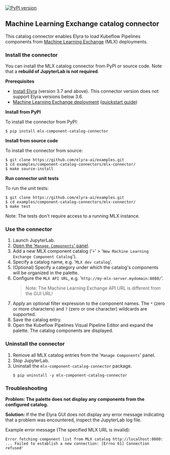 <!--
{% comment %}
Copyright 2018-2025 Elyra Authors

Licensed under the Apache License, Version 2.0 (the "License");
you may not use this file except in compliance with the License.
You may obtain a copy of the License at

http://www.apache.org/licenses/LICENSE-2.0

Unless required by applicable law or agreed to in writing, software
distributed under the License is distributed on an "AS IS" BASIS,
WITHOUT WARRANTIES OR CONDITIONS OF ANY KIND, either express or implied.
See the License for the specific language governing permissions and
limitations under the License.
{% endcomment %}
-->
[![PyPI version](https://badge.fury.io/py/mlx-component-catalog-connector.svg)](https://badge.fury.io/py/mlx-component-catalog-connector)

## Machine Learning Exchange catalog connector

This catalog connector enables Elyra to load Kubeflow Pipelines components from [Machine Learning Exchange](https://github.com/machine-learning-exchange) (MLX) deployments.

### Install the connector

You can install the MLX catalog connector from PyPI or source code. Note that a **rebuild of JupyterLab is not required**.

**Prerequisites**

- [Install Elyra](https://elyra.readthedocs.io/en/stable/getting_started/installation.html) (version 3.7 and above). This connector version does not support Elyra versions below 3.6. 
- [Machine Learning Exchange deployment](https://github.com/machine-learning-exchange/mlx) ([quickstart guide](https://github.com/machine-learning-exchange/mlx/tree/main/quickstart))

**Install from PyPI**

To install the connector from PyPI:

  ```
  $ pip install mlx-component-catalog-connector
  ```

**Install from source code**

To install the connector from source:

   ```
   $ git clone https://github.com/elyra-ai/examples.git
   $ cd examples/component-catalog-connectors/mlx-connector/
   $ make source-install
   ```

**Run connector unit tests**

To run the unit tests:

   ```
   $ git clone https://github.com/elyra-ai/examples.git
   $ cd examples/component-catalog-connectors/mlx-connector/
   $ make test
   ```

Note: The tests don't require access to a running MLX instance.

### Use the connector

1. Launch JupyterLab.
1. [Open the '`Manage Components`' panel](
https://elyra.readthedocs.io/en/stable/user_guide/pipeline-components.html#managing-custom-components-using-the-jupyterlab-ui).
1. Add a new MLX component catalog ('`+`' > '`New Machine Learning Exchange Component Catalog`').
1. Specify a catalog name, e.g. '`MLX dev catalog`'.
1. (Optional) Specify a category under which the catalog's components will be organized in the palette.
1. Configure the `MLX API URL`, e.g. '`http://my-mlx-server.mydomain:8080/`'. 
   > Note: The Machine Learning Exchange API URL is different from the GUI URL!
1. Apply an optional filter expression to the component names. The `*` (zero or more characters) and `?` (zero or one character) wildcards are supported.
1. Save the catalog entry.
1. Open the Kubeflow Pipelines Visual Pipeline Editor and expand the palette. The catalog components are displayed.

### Uninstall the connector

1. Remove all MLX catalog entries from the '`Manage Components`' panel.
1. Stop JupyterLab.
1. Uninstall the `mlx-component-catalog-connector` package.
   ```
   $ pip uninstall -y mlx-component-catalog-connector
   ```

### Troubleshooting

**Problem: The palette does not display any components from the configured catalog.**

**Solution:** If the the Elyra GUI does not display any error message indicating that a problem was encountered, inspect the JupyterLab log file.

Example error message (The specified MLX URL is invalid):

```
Error fetching component list from MLX catalog http://localhost:8080: ... Failed to establish a new connection: [Errno 61] Connection refused'
```

